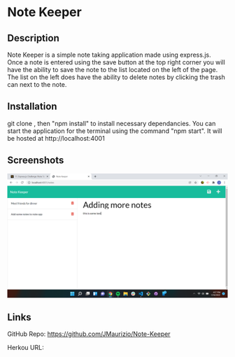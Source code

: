 # Note Keeper

## Description

Note Keeper is a simple note taking application made using express.js.  Once a note is entered using the save button at the top right corner you will have the ability to save the  note to the list located on the left of the page.  The list on the left does have the ability to delete notes by clicking the trash can next to the note.

## Installation

git clone <src>, then "npm install" to install necessary dependancies. You can start the application for the terminal using the command "npm start".  It will be hosted at http://localhost:4001

## Screenshots

![screenshot](./images/Note-Keeper-Screenshot.png)

## Links

GitHub Repo: https://github.com/JMaurizio/Note-Keeper

Herkou URL:
